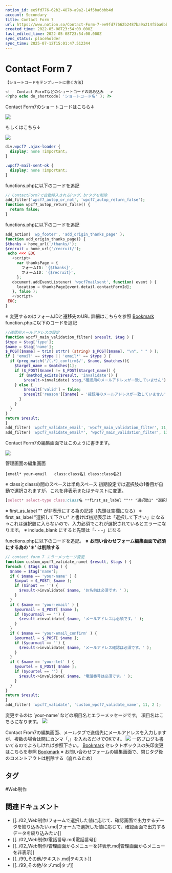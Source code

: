 ```yaml
---
notion_id: ee9fd776-62b2-487b-a9a2-14f5ba6bbb4d
account: Secondary
title: Contact Form 7
url: https://www.notion.so/Contact-Form-7-ee9fd77662b2487ba9a214f5ba6bbb4d
created_time: 2022-05-08T23:54:00.000Z
last_edited_time: 2022-05-08T23:54:00.000Z
sync_status: placeholder
sync_time: 2025-07-12T15:01:47.512344
---
```

# Contact Form 7

  ```php
【ショートコードをテンプレートに書く方法】

<!-- Contact Form7などのショートコードの読み込み -->
<?php echo do_shortcode( 'ショートコード名' ); ?>
  ```
  
  Contact Form7のショートコードはこちら↓
  
  ![](https://prod-files-secure.s3.us-west-2.amazonaws.com/d58fe38c-a9d4-4466-aed9-85604b7b2c6d/32feb25b-aa03-45aa-8a0f-cee965cbcbfd/short-code01.jpg?X-Amz-Algorithm=AWS4-HMAC-SHA256&X-Amz-Content-Sha256=UNSIGNED-PAYLOAD&X-Amz-Credential=ASIAZI2LB466YQKSQRXU%2F20250719%2Fus-west-2%2Fs3%2Faws4_request&X-Amz-Date=20250719T060526Z&X-Amz-Expires=3600&X-Amz-Security-Token=IQoJb3JpZ2luX2VjEIX%2F%2F%2F%2F%2F%2F%2F%2F%2F%2FwEaCXVzLXdlc3QtMiJGMEQCIGe8o0dDrYJwAv9oGGF8G%2BvRzrh%2FsLGaVbHHFFsj6m%2BjAiBCjNBnV%2Bx%2BDDyRfVs7pOgoeZU%2BZiv%2FeKbviFjZlBHMJyqIBAie%2F%2F%2F%2F%2F%2F%2F%2F%2F%2F8BEAAaDDYzNzQyMzE4MzgwNSIMTW7mRdry%2FEp%2BdLknKtwDYzAcqxPQLUktwi0cCtDWdJ88Orx1x%2BXRoU70CFrOok%2Bjj6SIYWtiSEfqTYoOdvsVfx2uBdcd3dze1GB3pptcIUveAgZwSXVYp7Xip4ZfP00tePy7aEjPOkZ5S05bgwJC%2BcpKc3s3g9Ed7Rob5o6MGzSJrAuvVko8iY4QhhsiPTU6RMGWjqxzeHbagor7vJqJMuGJ3RqYJK%2FlCDOteUPfgEp5A1%2B5LpcrlE3L2riOIhnI8TM3HoRtFXCjz3Ezc9Ah1oBFUt7ultsO0wFCVBZjzbZ2CMyZvZLxVehVx9kJWyp604MbJDUvKtlyodUYyhd7IvtzxHMaRDlutg%2B5rkKcuiV72U57vt%2BlYDx40a40bZV1pZRDUP68oJSkgYCninBRAHq3XMVhA4fYm%2BWQHP3WfgXVlIWizB5fdR7IdNoDtNbz6ZVbkN42rDomPiZJBCEjcxPpDyg1XNJIBj7MD2ddyiTg6RE%2Bb88gE1PG%2FBKjKnE2T9J4ZQeTw344Om7m5M0LMNJMqxoXtl4X%2B7ukymN9WCWniBZI3K5rqkboM9frH9IfXaH4ygGy6q2DZrc5Nvz44AXXHnafo7oJDttf6e4b9CCEcLx%2FAi91nAVs1hk%2FJWkjxV%2BanVTGcl2en48w5sXswwY6pgFPNrNkk2mS3a3alY3vtCDV9myBZSnqGmhg%2Fo54yNYxZu8ms34dx4m%2BZEgxaFgTaErRybteJNWVtAtXRE0wczPM3gyeP9vV3OI9TigTMZPKrHDT9DtII4IX4b2d696yctf58QAMb%2FczsTDsjdzeFBK9GTvm%2F34Hzoq7V6OKu3OXGcCpFxZtLMEZR%2BHBJHm1V1RPDxPwR7JJ6xnIFZQ4HRt%2BVa8Upw82&X-Amz-Signature=7fb2e8811db56d0f3e48d3ab084d0ee0bb53ea630091a4c3e2043b5c1d98ff22&X-Amz-SignedHeaders=host&x-amz-checksum-mode=ENABLED&x-id=GetObject)
  
  もしくはこちら↓
  
  ![](https://prod-files-secure.s3.us-west-2.amazonaws.com/d58fe38c-a9d4-4466-aed9-85604b7b2c6d/b8381c3b-6a5e-4df5-82c9-d398f2c634ec/short-code02.jpg?X-Amz-Algorithm=AWS4-HMAC-SHA256&X-Amz-Content-Sha256=UNSIGNED-PAYLOAD&X-Amz-Credential=ASIAZI2LB466YQKSQRXU%2F20250719%2Fus-west-2%2Fs3%2Faws4_request&X-Amz-Date=20250719T060526Z&X-Amz-Expires=3600&X-Amz-Security-Token=IQoJb3JpZ2luX2VjEIX%2F%2F%2F%2F%2F%2F%2F%2F%2F%2FwEaCXVzLXdlc3QtMiJGMEQCIGe8o0dDrYJwAv9oGGF8G%2BvRzrh%2FsLGaVbHHFFsj6m%2BjAiBCjNBnV%2Bx%2BDDyRfVs7pOgoeZU%2BZiv%2FeKbviFjZlBHMJyqIBAie%2F%2F%2F%2F%2F%2F%2F%2F%2F%2F8BEAAaDDYzNzQyMzE4MzgwNSIMTW7mRdry%2FEp%2BdLknKtwDYzAcqxPQLUktwi0cCtDWdJ88Orx1x%2BXRoU70CFrOok%2Bjj6SIYWtiSEfqTYoOdvsVfx2uBdcd3dze1GB3pptcIUveAgZwSXVYp7Xip4ZfP00tePy7aEjPOkZ5S05bgwJC%2BcpKc3s3g9Ed7Rob5o6MGzSJrAuvVko8iY4QhhsiPTU6RMGWjqxzeHbagor7vJqJMuGJ3RqYJK%2FlCDOteUPfgEp5A1%2B5LpcrlE3L2riOIhnI8TM3HoRtFXCjz3Ezc9Ah1oBFUt7ultsO0wFCVBZjzbZ2CMyZvZLxVehVx9kJWyp604MbJDUvKtlyodUYyhd7IvtzxHMaRDlutg%2B5rkKcuiV72U57vt%2BlYDx40a40bZV1pZRDUP68oJSkgYCninBRAHq3XMVhA4fYm%2BWQHP3WfgXVlIWizB5fdR7IdNoDtNbz6ZVbkN42rDomPiZJBCEjcxPpDyg1XNJIBj7MD2ddyiTg6RE%2Bb88gE1PG%2FBKjKnE2T9J4ZQeTw344Om7m5M0LMNJMqxoXtl4X%2B7ukymN9WCWniBZI3K5rqkboM9frH9IfXaH4ygGy6q2DZrc5Nvz44AXXHnafo7oJDttf6e4b9CCEcLx%2FAi91nAVs1hk%2FJWkjxV%2BanVTGcl2en48w5sXswwY6pgFPNrNkk2mS3a3alY3vtCDV9myBZSnqGmhg%2Fo54yNYxZu8ms34dx4m%2BZEgxaFgTaErRybteJNWVtAtXRE0wczPM3gyeP9vV3OI9TigTMZPKrHDT9DtII4IX4b2d696yctf58QAMb%2FczsTDsjdzeFBK9GTvm%2F34Hzoq7V6OKu3OXGcCpFxZtLMEZR%2BHBJHm1V1RPDxPwR7JJ6xnIFZQ4HRt%2BVa8Upw82&X-Amz-Signature=a89be07506db35d7c22b1edc63c4747508bc7dd67550223edbd3537492ac2914&X-Amz-SignedHeaders=host&x-amz-checksum-mode=ENABLED&x-id=GetObject)
  ```css
div.wpcf7 .ajax-loader {
	display: none !important;
}
  ```
  
  ```css
.wpcf7-mail-sent-ok {
	display: none !important;
}
  ```
  
  functions.phpに以下のコードを追記
  ```php
// ContactForm7で自動挿入されるPタグ、brタグを削除
  add_filter('wpcf7_autop_or_not', 'wpcf7_autop_return_false');
  function wpcf7_autop_return_false() {
    return false;
  }
  ```
  
  functions.phpに以下のコードを追記
  ```php
add_action( 'wp_footer', 'add_origin_thanks_page' );
 function add_origin_thanks_page() {
 $thanks = home_url('/thanks/');
 $recruit = home_url('/recruit/');
   echo <<< EOC
     <script>
       var thanksPage = {
         フォームID: '{$thanks}',
         フォームID: '{$recruit}',
       };
     document.addEventListener( 'wpcf7mailsent', function( event ) {
       location = thanksPage[event.detail.contactFormId];
     }, false );
     </script>
   EOC;
 }
  ```
  ※ 変更するのはフォームIDと遷移先のURL
  詳細はこちらを参照
  [Bookmark](https://junpei-sugiyama.com/contact-form-7-thanks-page/)
  function.phpに以下のコードを追記
  ```php
//確認用メールアドレスの設定
function wpcf7_main_validation_filter( $result, $tag ) {
  $type = $tag['type'];
  $name = $tag['name'];
  $_POST[$name] = trim( strtr( (string) $_POST[$name], "\n", " " ) );
  if ( 'email' == $type || 'email*' == $type ) {
    if (preg_match('/(.*)_confirm$/', $name, $matches)){
      $target_name = $matches[1];
      if ($_POST[$name] != $_POST[$target_name]) {
        if (method_exists($result, 'invalidate')) {
          $result->invalidate( $tag,"確認用のメールアドレスが一致していません");
      } else {
          $result['valid'] = false;
          $result['reason'][$name] = '確認用のメールアドレスが一致していません';
        }
      }
    }
  }
  return $result;
}
add_filter( 'wpcf7_validate_email', 'wpcf7_main_validation_filter', 11, 2 );
add_filter( 'wpcf7_validate_email*', 'wpcf7_main_validation_filter', 11, 2 );
  ```
  
  Contact Form7の編集画面ではこのように書きます。
  
  ![](https://prod-files-secure.s3.us-west-2.amazonaws.com/d58fe38c-a9d4-4466-aed9-85604b7b2c6d/057467b0-6716-456a-901d-cf97a8db1abf/contact-form7-confirm.jpg?X-Amz-Algorithm=AWS4-HMAC-SHA256&X-Amz-Content-Sha256=UNSIGNED-PAYLOAD&X-Amz-Credential=ASIAZI2LB466R2VBIFVX%2F20250719%2Fus-west-2%2Fs3%2Faws4_request&X-Amz-Date=20250719T060528Z&X-Amz-Expires=3600&X-Amz-Security-Token=IQoJb3JpZ2luX2VjEIX%2F%2F%2F%2F%2F%2F%2F%2F%2F%2FwEaCXVzLXdlc3QtMiJHMEUCIDRbyhyZBONbpqXzGgv582LXMjQjwl5ACUhi1ISqZM8XAiEA3BwO3SlyxAyjiyvOtsZVLg8rY7kqhXhTfhE%2Fs%2FFyiWIqiAQInv%2F%2F%2F%2F%2F%2F%2F%2F%2F%2FARAAGgw2Mzc0MjMxODM4MDUiDJgOQTrdhFiWeMn%2FoSrcA0YxaJdeHq7eRx59gSv%2Fm7Gsc1ElUNwNOmoiKlIj52iSdEXbRaHR0yGZZ2KPQsFutUVjsDHj3FBrmL1tqRKfNBnON%2FmXGR4tKpHGDxjtMI1C8NUPAIEsNGAi%2BhsyPjU7dy5rfzG1a41Xwb9aAfaNfOJylbaxNUJgLKasiy%2FkA9%2B%2Bc3ofSK9F7kmiMqUVBgu6H4OBsfS%2F9gN%2FH015oo4PTO0DL4m6QaBD0%2FLwiN9%2B7dHJ7DhUN4ExFO6UanChJzqO%2FXBWMsTrjUu5UT04QzXEkhUWskrRuWM%2BU4VPbtNNvYyFFDSQFzXL4G5pYFtD4VyrRzh%2FTqd7mAtCLdH0OL202%2FS0uNFgcfm%2FncKqZwz9V1S1mCTRUQ13YXcFjrZk0CUehHtqqKQSg7XiOPrG6IHZD3NMNq%2BzyIW0ROhiTsaSsEIEnXov94TmIqAaBzEC6sztoebK9CmXJJMGymcsH76Oegq67mzdy8d%2BwKrtGlWVdB25GGWmWffvjL8ynI1zkAygKeetoBuIaTESqkAn5CVe%2FRqYqm%2BwxVYfabqrZQuFjFSCFC65iilI6HAmaDj4fXlJxJ3691wmXsh0GsDdzTmjkUOGj2wgETd%2FddGHFaOEMddDU3fcUABSqwScV9V7MKbF7MMGOqUBNXO1frdNHRs6fXn6N5BngPz6Q3I15LkFSI1r7Pl1HRxjo49HALK1WG4y1U4E%2F9NgO3vsX8k6vDqp5GbiMVKanRQhSMJ%2BTMVs0fa7vW9QXHLb0RF91t4ZWT6sKnmc9%2BTy3E8rHu5xFIw4WINyPKgco32FCUjCwuB968ZUtSOt2awOpzpn5gAFR8xBi8R70nIBVDSaZX%2BYWxMA8tuO2MvsC9SVwZY2&X-Amz-Signature=fc82576f98b7c2e8c9ee36e2cc369eb0ca3b3cafce7cf4ef8c3fd9bdddd31e49&X-Amz-SignedHeaders=host&x-amz-checksum-mode=ENABLED&x-id=GetObject)
  
  管理画面の編集画面
  ```basic
[email* your-email　　class:class名1 class:class名2]
  ```
  ※ classとclassの間のスペースは半角スペース
  初期設定では選択肢の1番目が自動で選択されますが、これを非表示またはテキストに変更。
  ```scss
[select* select-type class:class名 **first_as_label ""** "選択肢1" "選択肢2"]
  ```
  ※ first_as_label "" が非表示にする為の記述（先頭は空欄になる）
  ※ first_as_label "選択して下さい" と書けば初期表示は「選択して下さい」になる
  →これは選択肢に入らないので、入力必須でこれが選択されているとエラーになります。
  ※ include_blank にすると先頭は「- - -」になる
  
  functions.phpに以下のコードを追記。
  **※ お問い合わせフォーム編集画面で必須にする為の ’＊’ は削除する**
  ```php
// contact form 7 エラーメッセージ変更
function custom_wpcf7_validate_name( $result, $tags ) {
  foreach ( $tags as $tag ) {
    $name = $tag['name'];
    if ( $name == 'your-name' ) {
      $input = $_POST[ $name ];
      if ($input == '') {
        $result->invalidate( $name, 'お名前は必須です。' );
      }
    }
    if ( $name == 'your-email' ) {
      $yourmail = $_POST[ $name ];
      if ($yourmail == '') {
        $result->invalidate( $name, 'メールアドレスは必須です。' );
      }
    }
    if ( $name == 'your-email_confirm' ) {
      $yourmail = $_POST[ $name ];
      if ($yourmail == '') {
        $result->invalidate( $name, 'メールアドレス確認は必須です。' );
      }
    }
    if ( $name == 'your-tel' ) {
      $yourtel = $_POST[ $name ];
      if ($yourtel == '') {
        $result->invalidate( $name, '電話番号は必須です。' );
      }
    }
  }
  return $result;
}
add_filter( 'wpcf7_validate', 'custom_wpcf7_validate_name', 11, 2 );
  ```
  変更するのは ’your-name’ などの項目名とエラーメッセージです。
  項目名はこちらになります。
  ![](https://prod-files-secure.s3.us-west-2.amazonaws.com/d58fe38c-a9d4-4466-aed9-85604b7b2c6d/44a11bc2-cf65-488d-8b1e-9218da409ce4/%E9%A0%85%E7%9B%AE%E5%90%8D.jpg?X-Amz-Algorithm=AWS4-HMAC-SHA256&X-Amz-Content-Sha256=UNSIGNED-PAYLOAD&X-Amz-Credential=ASIAZI2LB466SNV3OWO4%2F20250719%2Fus-west-2%2Fs3%2Faws4_request&X-Amz-Date=20250719T060532Z&X-Amz-Expires=3600&X-Amz-Security-Token=IQoJb3JpZ2luX2VjEIX%2F%2F%2F%2F%2F%2F%2F%2F%2F%2FwEaCXVzLXdlc3QtMiJHMEUCIDfPKSGE8Zp5lDYHA%2FKYtcjdcCZvxp5sbWYNpvryFVV4AiEA0o8MHJmR%2Bjt%2F%2BvqieuEN%2Fi3V37mz1d1jmwZ9UyAvBLoqiAQInv%2F%2F%2F%2F%2F%2F%2F%2F%2F%2FARAAGgw2Mzc0MjMxODM4MDUiDHA8sA1CBCyY5he4SSrcAwVJab1%2B8xw0qYrHhBKEzfDyubAhYUXXx%2B%2FicFq0VhFkjJGZumPlcMB8ZlTw1aCxLjAN8hhnzG75ATi981%2FQxLBDiUTVSUqwcbuLwk1IgnjDcujsOOCXov%2BD%2B6%2FrISrdjQTel7aYvkDfOOwuZrCjGnMB6bdlKS4wAIuH16urR6U5zKsrnqJ3u9E%2FtIFdcTzzKPo9AqpGnVswUJPN%2Fet63Nn698WhrGuoFERaufh5pkrf3AJqA9S585Mescb0RUMrXkdeN384LYWNR7YdIaYiq3Fji832u1IIYnpYTwyZHYvVlO1lkDU0cBV69nMdGVUnmqZsdkDnHJgFbOvtLAP%2FiUDCqsjoLRQjaWiXpIuB3o2HUTfNllo2xXKsjtDUnPlcjjQVOAb4cPxaa5BUID1I1EUy4e7bebcESiYyUaxk%2BP1xdk9NxUQlsbs5Dj9yDT2foJ9sLUqLnu%2FM9NeJifPtWdGjdvV4yjK8qE%2F6q8RW3TNfvQUD1Xxu5gfdge8QcjB28VW%2BmZaRQO%2BiwHsRieWbbb3G5beVMNgL%2FjmDhj%2Bes%2Buv2%2F78pkc1An6LnvHvqPR%2FNA%2FVQKp3ULlkvrecuM1GG10rnoYjkYXAiwmQll8Ip1k9jHBBgGX6aPpn%2FtowMKXF7MMGOqUBq37ffsPF5%2FUZ5YfSnqQ615Cy8kwvlDKmYZDteJOL2UVENrLccwy8obtKfh03DMugxBrn6BVA0dVz1cTPSg6DIJlHnQeVeX0lebCoX593g7vfRHtY1HbUDivC9uKrl08a2lQTGxjw5CqiafWeklAcjPdSftqweXDfYYokEE8A7iXPzEuGS0TI0nqx%2Fu6tH0KNZPW4osCRILR4tb%2BUKOoHSEE7JWq5&X-Amz-Signature=d9b32f8c208912e729f710799f97008baf88533ae2a36aac0d84cc0b95a8ffec&X-Amz-SignedHeaders=host&x-amz-checksum-mode=ENABLED&x-id=GetObject)
  
  
  Contact From7の編集画面、メールタブで送信先にメールアドレスを入力しますが、複数の場合は間にカンマ「,」を入れるだけでOKです。
  ![](https://prod-files-secure.s3.us-west-2.amazonaws.com/d58fe38c-a9d4-4466-aed9-85604b7b2c6d/fdc4e1a1-d1db-4ec4-b971-0f165fa2e0bd/contact-form7-mail-address04.jpeg?X-Amz-Algorithm=AWS4-HMAC-SHA256&X-Amz-Content-Sha256=UNSIGNED-PAYLOAD&X-Amz-Credential=ASIAZI2LB466XTJ6IAR4%2F20250719%2Fus-west-2%2Fs3%2Faws4_request&X-Amz-Date=20250719T060533Z&X-Amz-Expires=3600&X-Amz-Security-Token=IQoJb3JpZ2luX2VjEIX%2F%2F%2F%2F%2F%2F%2F%2F%2F%2FwEaCXVzLXdlc3QtMiJHMEUCIF6NJi%2Bg8RMvtaFU0GSU3L2qG0Ld9VdP7cS0FwLqMTEuAiEAsJbmlQMOvCtU%2FiwLgfwXzpovxFWJ728dSFVLSt%2FJeUcqiAQInv%2F%2F%2F%2F%2F%2F%2F%2F%2F%2FARAAGgw2Mzc0MjMxODM4MDUiDFsswIso67zMas%2FjXSrcA6Gb%2F2HAmzZqDoP9uaym6GA7W21tHKSdCZM4QDuPgGvv%2FIho5xtBo7RszfvGc9VhJvuCEikSFfZMQ4d8npQkgMceMPNzLdMm0VQ7uBLccuuc18JHXigZy6tRQswvjOyOKKfw2Hk8w5AN6l98FrMOoAZDVSW1cy1Hyb7xPAjm8dmxjO2f%2Fn1oT8myStxpzL3IU%2FEJuO71M6NRomuwyCbv%2Fv7B1dv0EpoGu6%2FCRVizBZRZPeE16b3Ch%2B3rUh3gmTYD9gEaFpd3dZvfbGGvUJt0iMDuN8d7dhNb4%2BySg4NkCXI1h0wbAiYYlIbxZiDAnuEeR%2FGHIPYlTpDt1pC%2BLbBJ0XNIvbTp8535fXCY33MIL5M%2BgHgzJGAQM4kWiFLyBOt1HLfQA%2F%2Fv8KFe%2Ff9s91b26%2FDrnu3FMnBWVju75ePcSIdQbH6qt6iGhWnrJ6t57J6bmEkbTG9G4dAUAYh9bVHk1alYS9W%2Fn6JQZyzZodRD5eNTatUj%2F5bacHIusFstl3JPI7Qg47e1f8IU5xmEtsl1SNLuO3em4oSKU1brTQGWwBoWqMCWdQuck2r18Mxi2WVbpaYq9G17JwqRGfNYXYh7J31gYN0VLiLspLJww0GatLegNAIkG%2Fq1OUurK2NFMPbF7MMGOqUBs9uu4KMCLnQjhQkHY6L8%2FDBFxSy0VaubmTbRjR3%2FVvH2uExQShqxtF9jYxf%2FUrAFb7zJab3KYKcvpfZeO4%2FynwWYChBZrFj7zlu%2BtNkmFJ%2B%2FZFHI4mLDozG6EysV47P9%2Bw7LPbisibF3RYXM39WDtM6%2B73rAZAZR%2BCd0LKw0Pe0r0A86KWJZCZu%2FqSHOJCtnwCM1PQMSEAZGft4mKf1topSX12qD&X-Amz-Signature=cb9696e83b911ab1aa141b66783cf305b944d66aa17c6b68ff776e1e0c72e032&X-Amz-SignedHeaders=host&x-amz-checksum-mode=ENABLED&x-id=GetObject)
  一応ブログも書いてるのでよろしければ参照下さい。
  [Bookmark](https://junpei-sugiyama.com/contact-form7-mail-address/)
セレクトボックスの矢印変更はこちらを参照
[Bookmark](https://junpei-sugiyama.com/select-arrow/)
※ お問い合わせフォームの編集画面で、閉じタグ後のコメントアウトは削除する（崩れるため）

## タグ

#Web制作 

## 関連ドキュメント

- [[../02_Web制作/フォームで選択した値に応じて、確認画面で出力するデータを絞り込みたい.md|フォームで選択した値に応じて、確認画面で出力するデータを絞り込みたい]]
- [[../02_Web制作/電話番号.md|電話番号]]
- [[../02_Web制作/管理画面からメニューを非表示.md|管理画面からメニューを非表示]]
- [[../99_その他/テキスト.md|テキスト]]
- [[../99_その他/タブ.md|タブ]]

